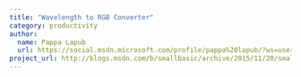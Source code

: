 ```yaml
---
title: "Wavelength to RGB Converter"
category: productivity
author:
  name: Pappa Lapub
  url: https://social.msdn.microsoft.com/profile/pappa%20lapub/?ws=usercard-mini
project_url: http://blogs.msdn.com/b/smallbasic/archive/2015/11/20/small-basic-featured-program-wavelength-to-rgb-converter.aspx
---
```

